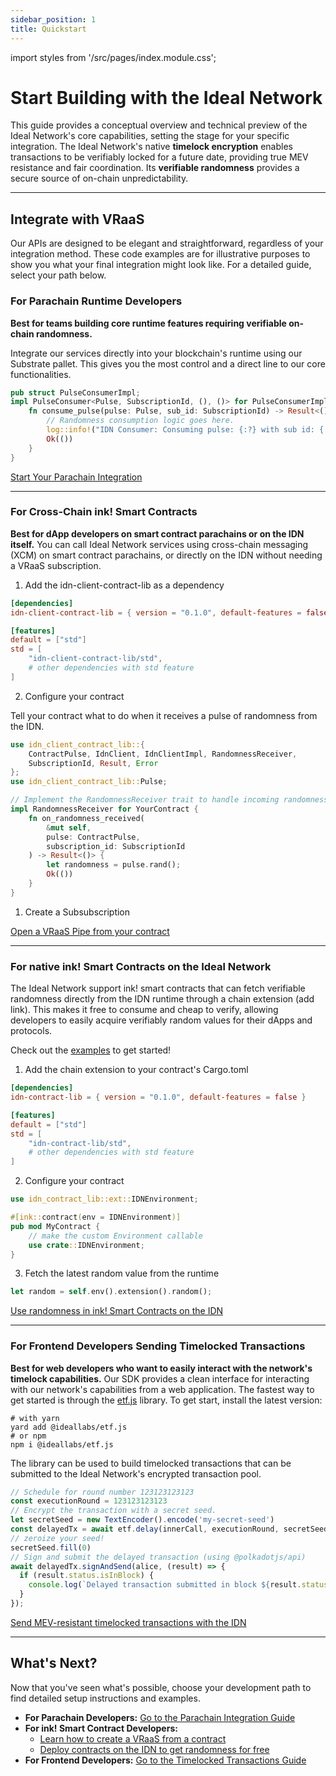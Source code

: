 ```yaml
---
sidebar_position: 1
title: Quickstart
---
```

import styles from '/src/pages/index.module.css';

# Start Building with the Ideal Network

This guide provides a conceptual overview and technical preview of the Ideal Network's core capabilities, setting the stage for your specific integration. The Ideal Network's native **timelock encryption** enables transactions to be verifiably locked for a future date, providing true MEV resistance and fair coordination. Its **verifiable randomness** provides a secure source of on-chain unpredictability.

---

## Integrate with VRaaS

Our APIs are designed to be elegant and straightforward, regardless of your integration method. These code examples are for illustrative purposes to show you what your final integration might look like. For a detailed guide, select your path below.

### **For Parachain Runtime Developers**

**Best for teams building core runtime features requiring verifiable on-chain randomness.**

Integrate our services directly into your blockchain's runtime using our Substrate pallet. This gives you the most control and a direct line to our core functionalities.

```rust
pub struct PulseConsumerImpl;
impl PulseConsumer<Pulse, SubscriptionId, (), ()> for PulseConsumerImpl {
    fn consume_pulse(pulse: Pulse, sub_id: SubscriptionId) -> Result<(), ()> {
        // Randomness consumption logic goes here.
        log::info!("IDN Consumer: Consuming pulse: {:?} with sub id: {:?}", pulse, sub_id);
        Ok(())
    }
}
```
<div className={styles.linkBtn}>
    <a href="../guides_and_tutorials/parachains/runtime_integration/parachain_runtime_integration">Start Your Parachain Integration</a>
</div>

-----

### **For Cross-Chain ink! Smart Contracts**

**Best for dApp developers on smart contract parachains or on the IDN itself.**
You can call Ideal Network services using cross-chain messaging (XCM) on smart contract parachains, or directly on the IDN without needing a VRaaS subscription.

1. Add the idn-client-contract-lib as a dependency
``` toml
[dependencies]
idn-client-contract-lib = { version = "0.1.0", default-features = false }

[features]
default = ["std"]
std = [
    "idn-client-contract-lib/std",
    # other dependencies with std feature
]
```

2. Configure your contract  

Tell your contract what to do when it receives a pulse of randomness from the IDN.

```rust
use idn_client_contract_lib::{
    ContractPulse, IdnClient, IdnClientImpl, RandomnessReceiver, 
    SubscriptionId, Result, Error
};
use idn_client_contract_lib::Pulse;

// Implement the RandomnessReceiver trait to handle incoming randomness
impl RandomnessReceiver for YourContract {
    fn on_randomness_received(
        &mut self, 
        pulse: ContractPulse,
        subscription_id: SubscriptionId
    ) -> Result<()> {
        let randomness = pulse.rand();
        Ok(())
    }
}
```

1. Create a Subsubscription

<div className={styles.linkBtn}>
    <a href="../guides_and_tutorials/parachains/smart_contracts/ink">Open a VRaaS Pipe from your contract</a>
</div>

---

### **For native ink! Smart Contracts on the Ideal Network**

The Ideal Network support ink! smart contracts that can fetch verifiable randomness directly from the IDN runtime through a chain extension (add link). This makes it free to consume 
and cheap to verify, allowing developers to easily acquire verifiably random values for their dApps and protocols.

Check out the [examples](https://github.com/ideal-lab5/idn-sdk/tree/main/contracts/idn-contract-lib/examples/rand-extension-example) to get started!

1. Add the chain extension to your contract's Cargo.toml

```toml
[dependencies]
idn-contract-lib = { version = "0.1.0", default-features = false }

[features]
default = ["std"]
std = [
    "idn-contract-lib/std",
    # other dependencies with std feature
]
```

2. Configure your contract

```rust
use idn_contract_lib::ext::IDNEnvironment;

#[ink::contract(env = IDNEnvironment)]
pub mod MyContract {
    // make the custom Environment callable
    use crate::IDNEnvironment;
}
```

3. Fetch the latest random value from the runtime

``` rust
let random = self.env().extension().random();
```

<div className={styles.linkBtn}>
    <a href="../guides_and_tutorials/parachains/smart_contracts/ink">Use randomness in ink! Smart Contracts on the IDN</a>
</div>

---

### **For Frontend Developers Sending Timelocked Transactions**

**Best for web developers who want to easily interact with the network's timelock capabilities.**
Our SDK provides a clean interface for interacting with our network's capabilities from a web application. The fastest way to get started is through the [etf.js](https://github.com/ideal-lab5/etf.js) library. To get start, install the latest version:

``` shell
# with yarn
yard add @ideallabs/etf.js
# or npm
npm i @ideallabs/etf.js
```

The library can be used to build timelocked transactions that can be submitted to the Ideal Network's encrypted transaction pool.

``` js
// Schedule for round number 123123123123
const executionRound = 123123123123
// Encrypt the transaction with a secret seed.
let secretSeed = new TextEncoder().encode('my-secret-seed')
const delayedTx = await etf.delay(innerCall, executionRound, secretSeed)
// zeroize your seed!
secretSeed.fill(0)
// Sign and submit the delayed transaction (using @polkadotjs/api)
await delayedTx.signAndSend(alice, (result) => {
  if (result.status.isInBlock) {
    console.log(`Delayed transaction submitted in block ${result.status.asInBlock}`);
  }
});
```

<div className={styles.linkBtn}>
    <a href="../guides_and_tutorials/timelocked_txs">Send MEV-resistant timelocked transactions with the IDN</a>
</div>

-----

## What's Next?

Now that you've seen what's possible, choose your development path to find detailed setup instructions and examples.

  * **For Parachain Developers:** [Go to the Parachain Integration Guide](../guides_and_tutorials/parachains/runtime_integration/parachain_runtime_integration.md)
  * **For ink! Smart Contract Developers:**
    * [Learn how to create a VRaaS from a contract](../guides_and_tutorials/parachains/smart_contracts/ink.md)
    * [Deploy contracts on the IDN to get randomness for free](../guides_and_tutorials/ink.md)
  * **For Frontend Developers:** [Go to the Timelocked Transactions Guide](../guides_and_tutorials/timelocked_txs.md)





<!-- This guide will point you to the tools, libraries, and documentation you need to get started.

---

## The Ideal Network

The IDN blockchain aggregates randomness from Drand Quicknet and delivers it using XCM across chains. The IDN-SDK contains all core functionality of the Ideal Network and code required to itegrate with it.

- [Core Repository (Rust/Substrate)](https://github.com/ideal-lab5/idn-sdk)

---

## 🔎 The IDN Explorer

Use the explorer to manage VRaaS subscription and to view recent randomness pulses.

- [Repository](https://github.com/ideal-lab5/idn-explorer/)
- [Explorer URL](https://idealabs.network)
- Guide TODO

> _📷 add a screenshot here later? embedded video?

---

## ⏳ Timelock Encryption

Use timelock encryption for sealed-bid auctions, commitment schemes, multiplayer games, and more, backed by the Ideal Network. Our library supports multiple language bindings, including Rust, Python, Typescript, and C/C++.

- [Timelock SDK Repo (Rust)](https://github.com/ideal-lab5/timelock)
- [Learn how to integrate timelocked transactions in a dApp](../concepts/timelock_encryption.md)

---

## 🛠 What Should I Do Next?

### For Parachain Developers

Use our lightweight integration to manage VRaas subscription that inject verifiable randomness into your Polkadot/Substrate runtime. Your chain can use this for:

- Leader election
- Verifiable shuffling
- Cross-chain fair games
- Much more

[→ Integration Guide](../integration/parachains/runtime_integration/parachain_runtime_integration.md)

---

### For ink! Smart Contract Developers

You can access fresh randomness **inside ink! smart contracts**, either via:

1. Cross-chain access [via XCM](../integration/parachains/smart_contracts/ink.md)
2. Deploying contracts [directly on the IDN](../integration/ink.md)

---

## 📚 Learn More

Explore the deeper design of the protocol:


- [litepaper-TODO](https://hackmd.io/@Y5vcBYL4SyeRG_CqQq0DoQ/HktrQXI2A)
- [Protocol Design Overview-TODO: migrate to docs](https://hackmd.io/@Y5vcBYL4SyeRG_CqQq0DoQ/HktrQXI2A)

---

Want help? [Join our community chat](https://discord.gg/idealnetwork) or reach out via GitHub Discussions. -->

<!-- ---
sidebar_position: 1
title: Quickstart
--- -->